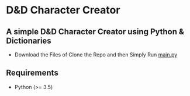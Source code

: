# D&D Character Creator  

## A simple D&D Character Creator using Python & Dictionaries  
- Download the Files of Clone the Repo and then Simply Run [main.py](https://github.com/TurtleHelm/DND-Character-Creator/blob/main/main.py)  

## Requirements
 - Python (>= 3.5)
